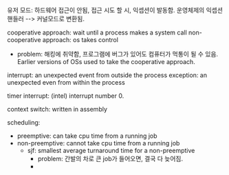 유저 모드: 하드웨어 접근이 안됨, 접근 시도 할 시, 익셉션이 발동함. 운영체제의 익셉션 핸들러 --> 커널모드로 변환됨.

cooperative approach: wait until a process makes a system call
non-cooperative approach: os takes control
- problem: 해킹에 취약함, 프로그램에 버그가 있어도 컴퓨터가 먹통이 될 수 있음.
Earlier versions of OSs used to take the cooperative approach.

interrupt: an unexpected event from outside the process
exception: an unexpected even from within the process

timer interrupt: (intel) interrupt number 0.


context switch: written in assembly

scheduling:
- preemptive: can take cpu time from a running job
- non-preemptive: cannot take cpu time from a running job
  - sjf: smallest average turnaround time for a non-preemptive
    - problem: 간발의 차로 큰 job가 들어오면, 결국 다 늦어짐.
    - 
